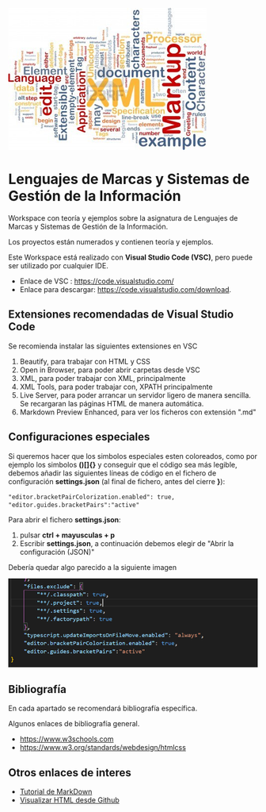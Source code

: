 ![LMSGI](img/lmsgi.jpg "LMSGI")

# Lenguajes de Marcas y Sistemas de Gestión de la Información

Workspace con teoría y ejemplos sobre la asignatura de Lenguajes de Marcas y Sistemas de Gestión de la Información.

Los proyectos están numerados y contienen teoría y ejemplos.

Este Workspace está realizado con <b>Visual Studio Code (VSC)</b>, pero puede ser utilizado por cualquier IDE.

- Enlace de VSC : <https://code.visualstudio.com/>
- Enlace para descargar: <https://code.visualstudio.com/download>.

## Extensiones recomendadas de Visual Studio Code

Se recomienda instalar las siguientes extensiones en VSC

1. Beautify, para trabajar con HTML y CSS
2. Open in Browser, para poder abrir carpetas desde VSC
3. XML, para poder trabajar con XML, principalmente
4. XML Tools, para poder trabajar con, XPATH principalmente
5. Live Server, para poder arrancar un servidor ligero de manera sencilla. Se recargaran las páginas HTML de manera automática.
6. Markdown Preview Enhanced, para ver los ficheros con extensión ".md"

## Configuraciones especiales

Si queremos hacer que los simbolos especiales esten coloreados, como por ejemplo los simbolos **()[]{}** y conseguir que el código sea más legible, debemos añadir las siguientes líneas de código en el fichero de configuración **settings.json** (al final de fichero, antes del cierre **}**): 

    "editor.bracketPairColorization.enabled": true,
    "editor.guides.bracketPairs":"active"

Para abrir el fichero **settings.json**:

1. pulsar **ctrl + mayusculas + p**
2. Escribir **settings.json**, a continuación debemos elegir de "Abrir la configuración (JSON)"

Debería quedar algo parecido a la siguiente imagen

![settingsjson](img/settingsjson.png "settingsjson")

## Bibliografía

En cada apartado se recomendará bibliografía específica.

Algunos enlaces de bibliografía general.

- <https://www.w3schools.com>
- <https://www.w3.org/standards/webdesign/htmlcss>

## Otros enlaces de interes

- [Tutorial de MarkDown](https://www.markdownguide.org/basic-syntax/)
- [Visualizar HTML desde Github](https://htmlpreview.github.io/)
